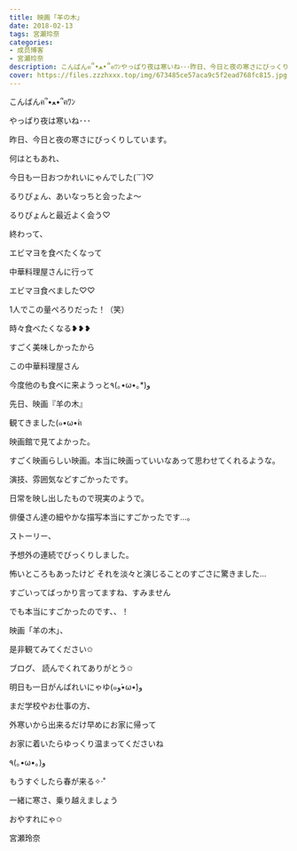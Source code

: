 ```yaml
---
title: 映画「羊の木」
date: 2018-02-13
tags: 宮瀬玲奈
categories: 
- 成员博客
- 宮瀬玲奈
description: こんばんฅ՞•ﻌ•՞ฅﾜﾝやっぱり夜は寒いね･･･昨日、今日と夜の寒さにびっくりしています。何はともあれ、今日も一日おつかれいにゃんでした(*´˘`*)♡るりぴょん、あいなっち...
cover: https://files.zzzhxxx.top/img/673485ce57aca9c5f2ead768fc815.jpg 
---
```




こんばんฅ՞•ﻌ•՞ฅﾜﾝ



やっぱり夜は寒いね･･･

昨日、今日と夜の寒さにびっくりしています。



何はともあれ、

今日も一日おつかれいにゃんでした(*´˘`*)♡





るりぴょん、あいなっちと会ったよ〜


るりぴょんと最近よく会う♡




終わって、




エビマヨを食べたくなって










中華料理屋さんに行って

エビマヨ食べました♡♡




1人でこの量ぺろりだった！（笑）



時々食べたくなる‪❥❥❥‬



すごく美味しかったから

この中華料理屋さん

今度他のも食べに来ようっと٩(｡•ω•｡*)و















先日、映画『羊の木』


観てきました(๑•ω•́ฅ





映画館で見てよかった。


すごく映画らしい映画。本当に映画っていいなあって思わせてくれるような。




演技、雰囲気などすごかったです。




日常を映し出したもので現実のようで。


俳優さん達の細やかな描写本当にすごかったです...。





ストーリー、

予想外の連続でびっくりしました。



怖いところもあったけど
それを淡々と演じることのすごさに驚きました...



すごいってばっかり言ってますね、すみません


でも本当にすごかったのです、、！




映画「羊の木」、

是非観てみてください✩







ブログ、
読んでくれてありがとう✩


明日も一日がんばれいにゃゆ(๑و•̀ω•́)و




まだ学校やお仕事の方、

外寒いから出来るだけ早めにお家に帰って

お家に着いたらゆっくり温まってくださいね

٩(｡•ω•｡)و



もうすぐしたら春が来る✧‧˚


一緒に寒さ、乗り越えましょう




おやすれにゃ✩




宮瀬玲奈


